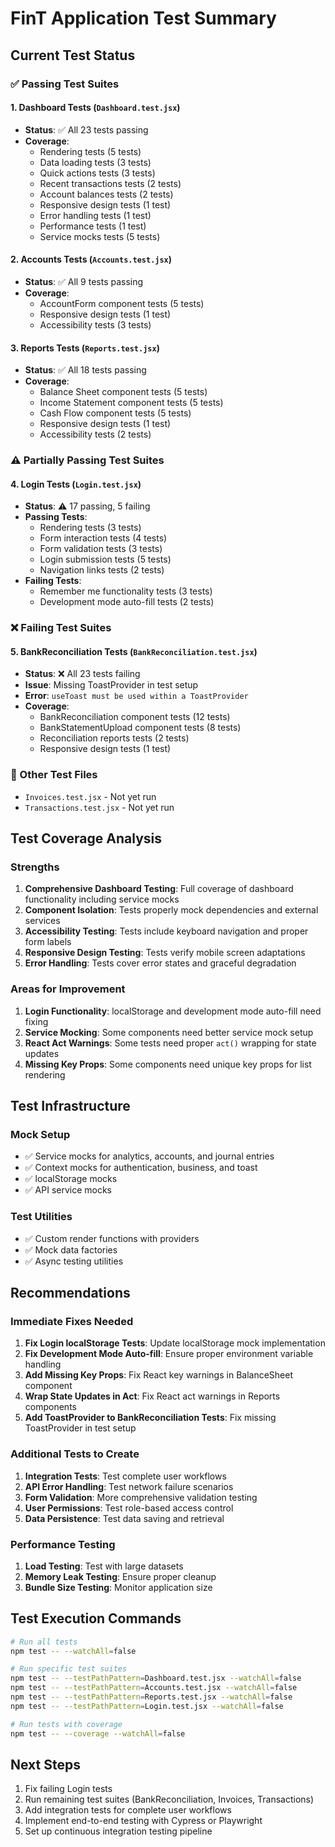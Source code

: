 # FinT Application Test Summary

## Current Test Status

### ✅ Passing Test Suites

#### 1. Dashboard Tests (`Dashboard.test.jsx`)
- **Status**: ✅ All 23 tests passing
- **Coverage**: 
  - Rendering tests (5 tests)
  - Data loading tests (3 tests)
  - Quick actions tests (3 tests)
  - Recent transactions tests (2 tests)
  - Account balances tests (2 tests)
  - Responsive design tests (1 test)
  - Error handling tests (1 test)
  - Performance tests (1 test)
  - Service mocks tests (5 tests)

#### 2. Accounts Tests (`Accounts.test.jsx`)
- **Status**: ✅ All 9 tests passing
- **Coverage**:
  - AccountForm component tests (5 tests)
  - Responsive design tests (1 test)
  - Accessibility tests (3 tests)

#### 3. Reports Tests (`Reports.test.jsx`)
- **Status**: ✅ All 18 tests passing
- **Coverage**:
  - Balance Sheet component tests (5 tests)
  - Income Statement component tests (5 tests)
  - Cash Flow component tests (5 tests)
  - Responsive design tests (1 test)
  - Accessibility tests (2 tests)

### ⚠️ Partially Passing Test Suites

#### 4. Login Tests (`Login.test.jsx`)
- **Status**: ⚠️ 17 passing, 5 failing
- **Passing Tests**:
  - Rendering tests (3 tests)
  - Form interaction tests (4 tests)
  - Form validation tests (3 tests)
  - Login submission tests (5 tests)
  - Navigation links tests (2 tests)
- **Failing Tests**:
  - Remember me functionality tests (3 tests)
  - Development mode auto-fill tests (2 tests)

### ❌ Failing Test Suites

#### 5. BankReconciliation Tests (`BankReconciliation.test.jsx`)
- **Status**: ❌ All 23 tests failing
- **Issue**: Missing ToastProvider in test setup
- **Error**: `useToast must be used within a ToastProvider`
- **Coverage**: 
  - BankReconciliation component tests (12 tests)
  - BankStatementUpload component tests (8 tests)
  - Reconciliation reports tests (2 tests)
  - Responsive design tests (1 test)

### 🔄 Other Test Files
- `Invoices.test.jsx` - Not yet run
- `Transactions.test.jsx` - Not yet run

## Test Coverage Analysis

### Strengths
1. **Comprehensive Dashboard Testing**: Full coverage of dashboard functionality including service mocks
2. **Component Isolation**: Tests properly mock dependencies and external services
3. **Accessibility Testing**: Tests include keyboard navigation and proper form labels
4. **Responsive Design Testing**: Tests verify mobile screen adaptations
5. **Error Handling**: Tests cover error states and graceful degradation

### Areas for Improvement
1. **Login Functionality**: localStorage and development mode auto-fill need fixing
2. **Service Mocking**: Some components need better service mock setup
3. **React Act Warnings**: Some tests need proper `act()` wrapping for state updates
4. **Missing Key Props**: Some components need unique key props for list rendering

## Test Infrastructure

### Mock Setup
- ✅ Service mocks for analytics, accounts, and journal entries
- ✅ Context mocks for authentication, business, and toast
- ✅ localStorage mocks
- ✅ API service mocks

### Test Utilities
- ✅ Custom render functions with providers
- ✅ Mock data factories
- ✅ Async testing utilities

## Recommendations

### Immediate Fixes Needed
1. **Fix Login localStorage Tests**: Update localStorage mock implementation
2. **Fix Development Mode Auto-fill**: Ensure proper environment variable handling
3. **Add Missing Key Props**: Fix React key warnings in BalanceSheet component
4. **Wrap State Updates in Act**: Fix React act warnings in Reports components
5. **Add ToastProvider to BankReconciliation Tests**: Fix missing ToastProvider in test setup

### Additional Tests to Create
1. **Integration Tests**: Test complete user workflows
2. **API Error Handling**: Test network failure scenarios
3. **Form Validation**: More comprehensive validation testing
4. **User Permissions**: Test role-based access control
5. **Data Persistence**: Test data saving and retrieval

### Performance Testing
1. **Load Testing**: Test with large datasets
2. **Memory Leak Testing**: Ensure proper cleanup
3. **Bundle Size Testing**: Monitor application size

## Test Execution Commands

```bash
# Run all tests
npm test -- --watchAll=false

# Run specific test suites
npm test -- --testPathPattern=Dashboard.test.jsx --watchAll=false
npm test -- --testPathPattern=Accounts.test.jsx --watchAll=false
npm test -- --testPathPattern=Reports.test.jsx --watchAll=false
npm test -- --testPathPattern=Login.test.jsx --watchAll=false

# Run tests with coverage
npm test -- --coverage --watchAll=false
```

## Next Steps
1. Fix failing Login tests
2. Run remaining test suites (BankReconciliation, Invoices, Transactions)
3. Add integration tests for complete user workflows
4. Implement end-to-end testing with Cypress or Playwright
5. Set up continuous integration testing pipeline 